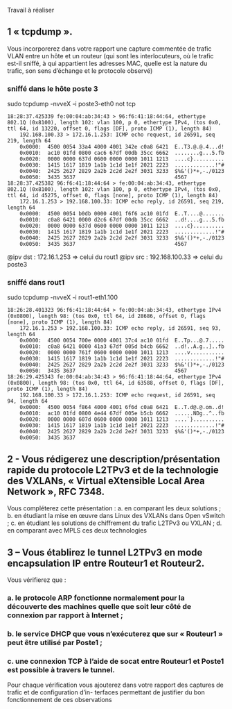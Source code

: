Travail à réaliser

## 1 « tcpdump ».
Vous incorporerez dans votre rapport une capture commentée de trafic VLAN entre un hôte et un routeur
(qui sont les interlocuteurs, où le trafic est-il sniffé, à qui appartient les adresses MAC, quelle est la nature
du trafic, son sens d’échange et le protocole observé)

### sniffé dans le hôte poste 3

sudo tcpdump -nvveX -i poste3-eth0 not tcp
```
18:28:37.425339 fe:00:04:ab:34:43 > 96:f6:41:18:44:64, ethertype 802.1Q (0x8100), length 102: vlan 100, p 0, ethertype IPv4, (tos 0x0, ttl 64, id 13220, offset 0, flags [DF], proto ICMP (1), length 84)
    192.168.100.33 > 172.16.1.253: ICMP echo request, id 26591, seq 219, length 64
	0x0000:  4500 0054 33a4 4000 4001 342e c0a8 6421  E..T3.@.@.4...d!
	0x0010:  ac10 01fd 0800 cac6 67df 00db 35cc 6662  ........g...5.fb
	0x0020:  0000 0000 637d 0600 0000 0000 1011 1213  ....c}..........
	0x0030:  1415 1617 1819 1a1b 1c1d 1e1f 2021 2223  .............!"#
	0x0040:  2425 2627 2829 2a2b 2c2d 2e2f 3031 3233  $%&'()*+,-./0123
	0x0050:  3435 3637                                4567
18:28:37.425382 96:f6:41:18:44:64 > fe:00:04:ab:34:43, ethertype 802.1Q (0x8100), length 102: vlan 100, p 0, ethertype IPv4, (tos 0x0, ttl 64, id 45275, offset 0, flags [none], proto ICMP (1), length 84)
    172.16.1.253 > 192.168.100.33: ICMP echo reply, id 26591, seq 219, length 64
	0x0000:  4500 0054 b0db 0000 4001 f6f6 ac10 01fd  E..T....@.......
	0x0010:  c0a8 6421 0000 d2c6 67df 00db 35cc 6662  ..d!....g...5.fb
	0x0020:  0000 0000 637d 0600 0000 0000 1011 1213  ....c}..........
	0x0030:  1415 1617 1819 1a1b 1c1d 1e1f 2021 2223  .............!"#
	0x0040:  2425 2627 2829 2a2b 2c2d 2e2f 3031 3233  $%&'()*+,-./0123
	0x0050:  3435 3637                                4567
```
@ipv dst : 172.16.1.253 => celui du rout1
@ipv src :   192.168.100.33 => celui du poste3

### sniffé dans rout1

sudo tcpdump -nvveX -i rout1-eth1.100
```
18:26:28.401323 96:f6:41:18:44:64 > fe:00:04:ab:34:43, ethertype IPv4 (0x0800), length 98: (tos 0x0, ttl 64, id 28686, offset 0, flags [none], proto ICMP (1), length 84)
    172.16.1.253 > 192.168.100.33: ICMP echo reply, id 26591, seq 93, length 64
	0x0000:  4500 0054 700e 0000 4001 37c4 ac10 01fd  E..Tp...@.7.....
	0x0010:  c0a8 6421 0000 41a3 67df 005d b4cb 6662  ..d!..A.g..]..fb
	0x0020:  0000 0000 761f 0600 0000 0000 1011 1213  ....v...........
	0x0030:  1415 1617 1819 1a1b 1c1d 1e1f 2021 2223  .............!"#
	0x0040:  2425 2627 2829 2a2b 2c2d 2e2f 3031 3233  $%&'()*+,-./0123
	0x0050:  3435 3637                                4567
18:26:29.425343 fe:00:04:ab:34:43 > 96:f6:41:18:44:64, ethertype IPv4 (0x0800), length 98: (tos 0x0, ttl 64, id 63588, offset 0, flags [DF], proto ICMP (1), length 84)
    192.168.100.33 > 172.16.1.253: ICMP echo request, id 26591, seq 94, length 64
	0x0000:  4500 0054 f864 4000 4001 6f6d c0a8 6421  E..T.d@.@.om..d!
	0x0010:  ac10 01fd 0800 4e44 67df 005e b5cb 6662  ......NDg..^..fb
	0x0020:  0000 0000 607d 0600 0000 0000 1011 1213  ....`}..........
	0x0030:  1415 1617 1819 1a1b 1c1d 1e1f 2021 2223  .............!"#
	0x0040:  2425 2627 2829 2a2b 2c2d 2e2f 3031 3233  $%&'()*+,-./0123
	0x0050:  3435 3637            

```

## 2 - Vous rédigerez une description/présentation rapide du protocole L2TPv3 et de la technologie des VXLANs, « Virtual eXtensible Local Area Network », RFC 7348.
Vous compléterez cette présentation :
a. en comparant les deux solutions ;
b. en étudiant la mise en œuvre dans Linux des VXLANs dans Open vSwitch ;
c. en étudiant les solutions de chiffrement du trafic L2TPv3 ou VXLAN ;
d. en comparant avec MPLS ces deux technologies


## 3 – Vous établirez le tunnel L2TPv3 en mode encapsulation IP entre Routeur1 et Routeur2.
Vous vérifierez que :

### a. le protocole ARP fonctionne normalement pour la découverte des machines quelle que soit leur côté de connexion par rapport à Internet ;

### b. le service DHCP que vous n’exécuterez que sur « Routeur1 » peut être utilisé par Poste1 ;

### c. une connexion TCP à l’aide de socat entre Routeur1 et Poste1 est possible à travers le tunnel.

Pour chaque vérification vous ajouterez dans votre rapport des captures de trafic et de configuration d’in-
terfaces permettant de justifier du bon fonctionnement de ces observations
